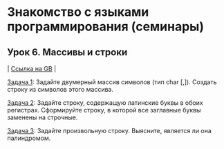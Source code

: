 # **Знакомство с языками программирования (семинары)**
## **Урок 6. Массивы и строки**

| [Ссылка на GB](https://gb.ru/lessons/383950/homework) |

[Задача 1](Task_1/Program.cs): Задайте двумерный массив символов (тип char [,]). Создать строку из символов этого массива.

[Задача 2](Task_2/Program.cs): Задайте строку, содержащую латинские буквы в обоих регистрах. Сформируйте строку, в которой все заглавные буквы заменены на строчные.

[Задача 3](Task_3/Program.cs): Задайте произвольную строку. Выясните, является ли она палиндромом.